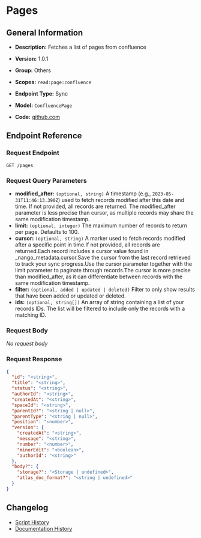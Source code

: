 <!-- BEGIN GENERATED CONTENT -->
# Pages

## General Information

- **Description:** Fetches a list of pages from confluence

- **Version:** 1.0.1
- **Group:** Others
- **Scopes:** `read:page:confluence`
- **Endpoint Type:** Sync
- **Model:** `ConfluencePage`
- **Code:** [github.com](https://github.com/NangoHQ/integration-templates/tree/main/integrations/confluence/syncs/pages.ts)


## Endpoint Reference

### Request Endpoint

`GET /pages`

### Request Query Parameters

- **modified_after:** `(optional, string)` A timestamp (e.g., `2023-05-31T11:46:13.390Z`) used to fetch records modified after this date and time. If not provided, all records are returned. The modified_after parameter is less precise than cursor, as multiple records may share the same modification timestamp.
- **limit:** `(optional, integer)` The maximum number of records to return per page. Defaults to 100.
- **cursor:** `(optional, string)` A marker used to fetch records modified after a specific point in time.If not provided, all records are returned.Each record includes a cursor value found in _nango_metadata.cursor.Save the cursor from the last record retrieved to track your sync progress.Use the cursor parameter together with the limit parameter to paginate through records.The cursor is more precise than modified_after, as it can differentiate between records with the same modification timestamp.
- **filter:** `(optional, added | updated | deleted)` Filter to only show results that have been added or updated or deleted.
- **ids:** `(optional, string[])` An array of string containing a list of your records IDs. The list will be filtered to include only the records with a matching ID.

### Request Body

_No request body_

### Request Response

```json
{
  "id": "<string>",
  "title": "<string>",
  "status": "<string>",
  "authorId": "<string>",
  "createdAt": "<string>",
  "spaceId": "<string>",
  "parentId?": "<string | null>",
  "parentType": "<string | null>",
  "position": "<number>",
  "version": {
    "createdAt": "<string>",
    "message": "<string>",
    "number": "<number>",
    "minorEdit": "<boolean>",
    "authorId": "<string>"
  },
  "body?": {
    "storage?": "<Storage | undefined>",
    "atlas_doc_format?": "<string | undefined>"
  }
}
```

## Changelog

- [Script History](https://github.com/NangoHQ/integration-templates/commits/main/integrations/confluence/syncs/pages.ts)
- [Documentation History](https://github.com/NangoHQ/integration-templates/commits/main/integrations/confluence/syncs/pages.md)

<!-- END  GENERATED CONTENT -->

